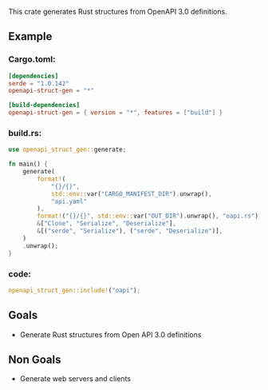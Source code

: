 This crate generates Rust structures from OpenAPI 3.0 definitions.

## Example

### Cargo.toml:

```toml
[dependencies]
serde = "1.0.142"
openapi-struct-gen = "*"

[build-dependencies]
openapi-struct-gen = { version = "*", features = ["build"] }
```

### build.rs:
```rust
use openapi_struct_gen::generate;

fn main() {
    generate(
        format!(
            "{}/{}",
            std::env::var("CARGO_MANIFEST_DIR").unwrap(),
            "api.yaml"
        ),
        format!("{}/{}", std::env::var("OUT_DIR").unwrap(), "oapi.rs"),
        &["Clone", "Serialize", "Deserialize"],
        &[("serde", "Serialize"), ("serde", "Deserialize")],
    )
    .unwrap();
}
```

### code:
```rust
openapi_struct_gen::include!("oapi");
```

## Goals
* Generate Rust structures from Open API 3.0 definitions

## Non Goals
* Generate web servers and clients

